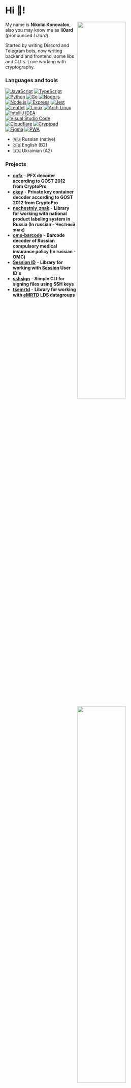 # Hi :wave:!

  <img width="55%" align="right" src="https://github-readme-stats.vercel.app/api?username=li0ard&theme=github_dark_dimmed&hide_border=true&count_private=true&layout=compact&hide_title=true#gh-dark-mode-only">
  <img width="55%" align="right" src="https://github-readme-stats.vercel.app/api/top-langs/?username=li0ard&theme=github_dark_dimmed&hide_border=true&count_private=true&layout=compact&hide_title=true&hide=html">

My name is **Nikolai Konovalov**, also you may know me as **li0ard** (pronounced *Lizard*).

Started by writing Discord and Telegram bots, now writing backend and frontend, some libs and CLI's. Love working with cryptography.

### Languages and tools

<a href="https://developer.mozilla.org/docs/Web/JavaScript"><img alt="JavaScript" src="https://img.shields.io/badge/-JavaScript-edb200?style=flat&logo=javascript&logoColor=white" /></a>
<a href="https://www.typescriptlang.org/"><img alt="TypeScript" src="https://img.shields.io/badge/-TypeScript-235a96?style=flat&logo=typescript&logoColor=white" /></a>
<a href="https://www.python.org/"><img alt="Python" src="https://img.shields.io/badge/-Python-397ab2?style=flat&logo=Python&logoColor=white" /></a>
<a href="https://golang.org/"><img alt="Go" src="https://img.shields.io/badge/-Go-008184?style=flat&logo=go&logoColor=white" /></a>
<a href="https://nodejs.org/"><img alt="Node.js" src="https://img.shields.io/badge/-Node.js-43853d?style=flat&logo=Node.js&logoColor=white" /></a>
<a href="https://bun.sh/"><img alt="Node.js" src="https://img.shields.io/badge/-Bun-222222?style=flat&logo=Bun&logoColor=white" /></a>
<a href="https://expressjs.com/"><img alt="Express" src="https://img.shields.io/badge/-Express-fdfdfd?style=flat&logo=express&logoColor=black" /></a>
<a href="https://jestjs.io/"><img alt="Jest" src="https://img.shields.io/badge/-Jest-97747e?style=flat&logo=Jest&logoColor=white" /></a>
<a href="https://leafletjs.com/"><img alt="Leaflet" src="https://img.shields.io/badge/-Leaflet-222222?logo=leaflet" /></a>
<a href="https://www.kernel.org/"><img alt="Linux" src="https://img.shields.io/badge/-Linux-ffd133?style=flat&logo=Linux&logoColor=black" /></a>
<a href="https://archlinux.org/"><img alt="Arch Linux" src="https://img.shields.io/badge/-Arch%20linux-222222?logo=archlinux" /></a>
<a href="https://www.jetbrains.com/idea/"><img alt="IntelliJ IDEA" src="https://img.shields.io/badge/-IntelliJ%20IDEA-white?logo=intellijidea&logoColor=black" /></a>
<a href="https://code.visualstudio.com/"><img alt="Visual Studio Code" src="https://img.shields.io/badge/-Visual Studio Code-0066b8?style=flat&logo=visualstudiocode&logoColor=white" /></a>
<a href="https://cloudflare.com/"><img alt="Cloudflare" src="https://img.shields.io/badge/-Cloudflare-222222?logo=cloudflare" /></a>
<a href="https://cryptpad.fr/"><img alt="Cryptpad" src="https://img.shields.io/badge/-Cryptpad-0087FF?logo=cryptpad&logoColor=white" /></a>
<a href="https://figma.com/"><img alt="Figma" src="https://img.shields.io/badge/-Figma-222222?logo=figma" /></a>
<a href="https://developer.mozilla.org/en-US/docs/Web/Progressive_web_apps"><img alt="PWA" src="https://img.shields.io/badge/-PWA-222222?logo=pwa" /></a>

- 🇷🇺 Russian (native)
- 🇬🇧 English (B2)
- 🇺🇦 Ukrainian (A2)

### Projects

- **[cpfx](https://github.com/li0ard/cpfx)** - **PFX decoder according to GOST 2012 from CryptoPro**
- **[ckey](https://github.com/li0ard/ckey)** - **Private key container decoder according to GOST 2012 from CryptoPro**
- **[nechestniy_znak](https://github.com/li0ard/nechestniy_znak)** - **Library for working with national product labeling system in Russia (In russian - Честный знак)**
- **[oms-barcode](https://github.com/li0ard/oms-barcode)** - **Barcode decoder of Russian compulsory medical insurance policy (In russian - ОМС)**
- **[Session ID](https://github.com/theinfinityway/session_id)** - **Library for working with [Session](https://getsession.org) User ID's**
- **[sshsign](https://github.com/theinfinityway/sshsign)** - **Simple CLI for signing files using SSH keys**
- **[tsemrtd](https://github.com/li0ard/tsemrtd)** - **Library for working with [eMRTD](https://schengen-it-systems.ec.europa.eu/glossary/electronic-machine-readable-travel-document-emrtd) LDS datagroups**
